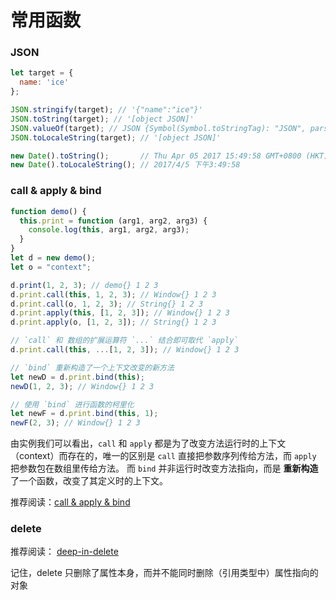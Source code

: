 # 常用函数

### JSON

```js
let target = {
  name: 'ice'
};

JSON.stringify(target); // '{"name":"ice"}'
JSON.toString(target); // '[object JSON]'
JSON.valueOf(target); // JSON {Symbol(Symbol.toStringTag): "JSON", parse: function, stringify: function}
JSON.toLocaleString(target); // '[object JSON]'

new Date().toString();       // Thu Apr 05 2017 15:49:58 GMT+0800 (HKT)
new Date().toLocaleString(); // 2017/4/5 下午3:49:58
```

### call & apply & bind

```js
function demo() {
  this.print = function (arg1, arg2, arg3) {
    console.log(this, arg1, arg2, arg3);
  }
}
let d = new demo();
let o = "context";

d.print(1, 2, 3); // demo{} 1 2 3
d.print.call(this, 1, 2, 3); // Window{} 1 2 3
d.print.call(o, 1, 2, 3); // String{} 1 2 3
d.print.apply(this, [1, 2, 3]); // Window{} 1 2 3
d.print.apply(o, [1, 2, 3]); // String{} 1 2 3

// `call` 和 数组的扩展运算符 `...` 结合即可取代 `apply`
d.print.call(this, ...[1, 2, 3]); // Window{} 1 2 3

// `bind` 重新构造了一个上下文改变的新方法
let newD = d.print.bind(this);
newD(1, 2, 3); // Window{} 1 2 3

// 使用 `bind` 进行函数的柯里化
let newF = d.print.bind(this, 1);
newF(2, 3); // Window{} 1 2 3
```

由实例我们可以看出，`call` 和 `apply` 都是为了改变方法运行时的上下文（context）而存在的，唯一的区别是 `call` 直接把参数序列传给方法，而 `apply` 把参数包在数组里传给方法。
而 `bind` 并非运行时改变方法指向，而是 **重新构造** 了一个函数，改变了其定义时的上下文。

推荐阅读：[call & apply & bind](https://www.cnblogs.com/coco1s/p/4833199.html)

### delete

推荐阅读： [deep-in-delete](http://bubkoo.com/2014/01/23/deep-in-delete/)

记住，delete 只删除了属性本身，而并不能同时删除（引用类型中）属性指向的对象
